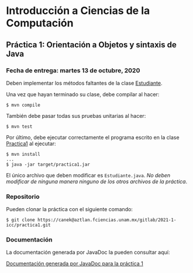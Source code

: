 Introducción a Ciencias de la Computación
=========================================

Práctica 1: Orientación a Objetos y sintaxis de Java
----------------------------------------------------

### Fecha de entrega: martes 13 de octubre, 2020

Deben implementar los métodos faltantes de la clase 
[Estudiante](https://aztlan.fciencias.unam.mx/gitlab/2021-1-icc/practica1/blob/master/src/main/java/mx/unam/ciencias/icc/Estudiante.java).

Una vez que hayan terminado su clase, debe compilar al hacer:

```
$ mvn compile
```

También debe pasar todas sus pruebas unitarias al hacer:

```
$ mvn test
```

Por último, debe ejecutar correctamente el programa escrito en la clase
[Practica1](https://aztlan.fciencias.unam.mx/gitlab/2021-1-icc/practica1/blob/master/src/main/java/mx/unam/ciencias/icc/Practica1.java)
al ejecutar:

```
$ mvn install
...
$ java -jar target/practica1.jar
```

El único archivo que deben modificar es `Estudiante.java`. *No deben modificar
de ninguna manera ninguno de los otros archivos de la práctica*.

### Repositorio

Pueden clonar la práctica con el siguiente comando:

```
$ git clone https://canek@aztlan.fciencias.unam.mx/gitlab/2021-1-icc/practica1.git
```

### Documentación

La documentación generada por JavaDoc la pueden consultar aquí:

[Documentación generada por JavaDoc para la práctica 1](https://aztlan.fciencias.unam.mx/~canek/2021-1-icc/practica1/apidocs/index.html)
